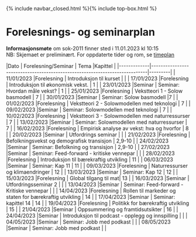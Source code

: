 {% include navbar_closed.html %}{% include top-box.html %}
# Forelesnings- og seminarplan  

**Informasjonsmøte** om sok-2011 finner sted i 11.01.2023 kl 10:15   
NB: Skjemaet er preliminært. For oppdaterte tider og rom, se [timeplan](https://timeplan.uit.no/emne_timeplan.php?sem=23v&module=SOK-2011-1#week=1-25) 


|Dato         | Forelesning/Seminar | Tema                                                 |Kapittel |
|-------------|----------------------------------------------------------------------------|---------|
| 11/01/2023  |Forelesning          | Introduksjon til kurset                              |    |
| 17/01/2023  |Forelesning          | Introduksjon til økonomisk vekst. | 1   |
| 23/01/2023  |Seminar              | Seminar: Hvordan måle vekst?                         | 1   |
| 25/01/2023  |Forelesning          | Vekstteori 1 - Solow basmodell                       | 7       |
| 30/01/2023  |Seminar              | Seminar: Solow basmodell                              |7  |
| 01/02/2023  |Forelesning          | Vekstteori 2 - Solowmodellen med teknologi | 7 |
| 09/02/2023  |Seminar              | Seminar: Solowmodellen med teknologi   | 7   |
| 10/02/2023  |Forelesning          | Vekstteori 3 - Solowmodellen med naturressurser | 7      |
| 13/02/2023  |Seminar              | Seminar: Solowmodellen med naturressurser             | 7  |
| 16/02/2023  |Forelesning          | Empirisk analyse av vekst: hva og hvorfor        | 8    |
| 20/02/2023  |Seminar              | Utfordrings seminar                          |   |
| 21/02/2023  |Forelesning          |  Befolkningsvekst og demografisk transisjon           | 2,9-10 |
| 24/02/2023  |Seminar              | Seminar: Befolkning og transisjon  | 2,9-10  |
| 27/02/2023  |Seminar              | Seminar: Feed-forward - kritiske vennepar                   |  |
| 28/02/2023  |Forelesning          | Introduksjon til bærekraftig utvikling                       | 11       |
| 06/03/2023  |Seminar              | Seminar: Kap 11           | 11  |
| 09/03/2023  |Forelesning          | Naturressurser og klimaendringer         | 12       |
| 13/03/2023  |Seminar              | Seminar: Kap 12                    | 12  |
| 15/03/2023  |Forelesning          | Global tilgang til mat| 13   |
| 16/03/2023  |Seminar              | Utfordringsseminar 2           |   |
| 13/04/2023  |Seminar              | Seminar: Feed-forward - Kritiske vennepar          |  |
| 14/04/2023  |Forelesning          | Rollen til markeder og staten for bærekraftig utvikling                | 14      |
| 17/04/2023  |Seminar              | Seminar: kapittel 14           | 14  |
| 19/04/2023  |Forelesning          | Politikk for bærekraftig utvikling                   | 15      |
| 21/04/2023  |Seminar              | Oppsummering og framtidsutsikter                      |  16 |
| 24/04/2023  |Seminar              | Introduksjon til podcast - opplegg og innspilling                         |   |
| 04/05/2023  |Seminar              | Seminar: Jobb med podkast                  |  |
| 08/05/2023  |Seminar              | Seminar: Jobb med podkast                         |   |

   





